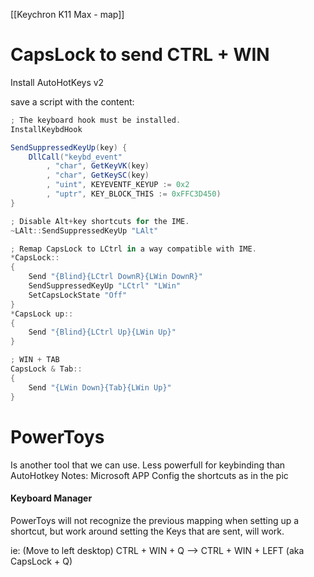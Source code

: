 [[Keychron K11 Max - map]]

# CapsLock to send CTRL + WIN
Install AutoHotKeys v2

save a script with the content:
```cs
; The keyboard hook must be installed.
InstallKeybdHook

SendSuppressedKeyUp(key) {
    DllCall("keybd_event"
        , "char", GetKeyVK(key)
        , "char", GetKeySC(key)
        , "uint", KEYEVENTF_KEYUP := 0x2
        , "uptr", KEY_BLOCK_THIS := 0xFFC3D450)
}

; Disable Alt+key shortcuts for the IME.
~LAlt::SendSuppressedKeyUp "LAlt"

; Remap CapsLock to LCtrl in a way compatible with IME.
*CapsLock::
{
    Send "{Blind}{LCtrl DownR}{LWin DownR}"
    SendSuppressedKeyUp "LCtrl" "LWin"
	SetCapsLockState "Off"
}
*CapsLock up::
{
    Send "{Blind}{LCtrl Up}{LWin Up}"
}

; WIN + TAB
CapsLock & Tab::
{
	Send "{LWin Down}{Tab}{LWin Up}"
}

```

# PowerToys
Is another tool that we can use. Less powerfull for keybinding than AutoHotkey
Notes:
Microsoft APP
Config the shortcuts as in the pic
#### Keyboard Manager
PowerToys will not recognize the previous mapping when setting up a shortcut,
but work around setting the Keys that are sent, will work.

ie: (Move to left desktop)
CTRL + WIN + Q         -->     CTRL + WIN + LEFT
(aka CapsLock + Q)
